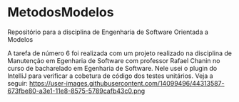 # MetodosModelos
Repositório para a disciplina de Engenharia de Software Orientada a Modelos


A tarefa de número 6 foi realizada com um projeto realizado na disciplina de Manutenção em Egenharia de Software com professor Rafael Chanin no curso de bacharelado em Egenharia de Software. Nele usei o plugin do IntelliJ para verificar a cobetura de código dos testes unitários. Veja a seguir: https://user-images.githubusercontent.com/14099496/44313587-673fbe80-a3e1-11e8-8575-5789cafb43c0.png
